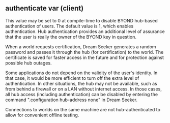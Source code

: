 ## authenticate var (client)


This value may be set to 0 at compile-time to disable BYOND
hub-based authentication of users. The default value is 1, which enables
authentication. Hub authentication provides an additional level of
assurance that the user is really the owner of the BYOND key in
question. 

When a world requests certification, Dream Seeker
generates a random password and passes it through the hub (for
certification) to the world. The certificate is saved for faster access
in the future and for protection against possible hub outages.


Some applications do not depend on the validity of the user\'s
identity. In that case, it would be more efficient to turn off the extra
level of authentication. In other situations, the hub may not be
available, such as from behind a firewall or on a LAN without internet
access. In those cases, all hub access (including authentication) can be
disabled by entering the command \".configuration hub-address none\" in
Dream Seeker. 

Connections to worlds on the same machine are not
hub-authenticated to allow for convenient offline testing.